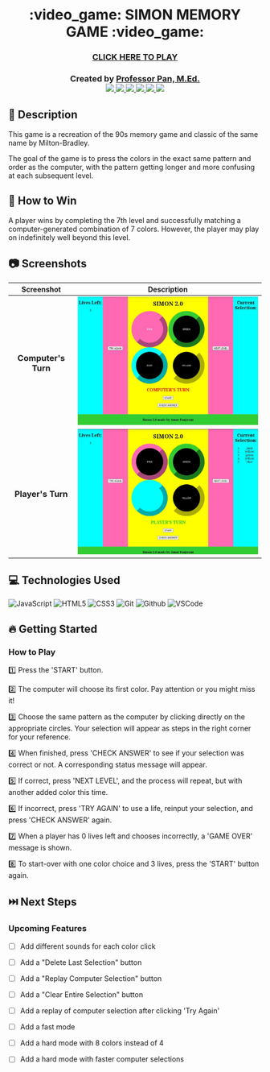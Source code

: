 
<h1 align="center">:video_game: SIMON MEMORY GAME :video_game:</h1>

 <h3 align="center"><a href="https://profpan396.github.io/simon-memory-game">CLICK HERE TO PLAY</a></h3>
 


  <h3 align="center" id="author">
   Created by <a href="https://www.linkedin.com/in/profpan396/">Professor Pan, M.Ed.</a><br> 
   <div align="center">
<a href="https://profpan396.github.io/portfolio" target="_blank">
        <img
          src="https://img.shields.io/badge/-profpan396.github.io/portfolio-magenta?style=flat&logo=Blackberry&logoColor=black">
      </a>
<a href="mailto:profpan396@gmail.com" target="_blank">
    <img src="https://img.shields.io/badge/-profpan396@gmail.com-aqua?style=flat&logo=Gmail&logoColor=black">
 </a>
 <a href="https://www.github.com/profpan396/" target="_blank">
        <img
          src="https://img.shields.io/badge/-github.com/profpan396-junglegreen?style=flat&logo=GitHub&logoColor=black">
      </a>

 <a href="https://www.linkedin.com/in/profpan396/" target="_blank">
      <img src="https://img.shields.io/badge/-linkedin.com/in/profpan396-blue?style=flat&logo=Linkedin&logoColor=black">
 </a> 
  <a href="https://medium.com/@profpan396">
    <img src="https://img.shields.io/badge/-medium.com/@profpan396-pink?style=flat&logo=medium&logoColor=black">
 </a>
 <a href="https://twitter.com/profpan396" target="_blank">
      <img src="https://img.shields.io/badge/-twitter.com/in/profpan396-skyblue?style=flat&logo=Twitter&logoColor=black">
 </a>


 </h3>
 
 </div>
 
## 📝 Description
This game is a recreation of the 90s memory game and classic of the same name by Milton-Bradley. 

The goal of the game is to press the colors in the exact same pattern and order as the computer, with the pattern getting longer and more confusing at each subsequent level.


## :dart: How to Win
A player wins by completing the 7th level and successfully matching a computer-generated combination of 7 colors. However, the player may play on indefinitely well beyond this level. 

## :camera: Screenshots
| Screenshot | Description |
|------------ | ------------|
| <h3 align="center">Computer's Turn</h3> | <img src="/images/screenshotComputersTurn.jpg" width="600">  
| <h3 align="center">Player's Turn</h3> | <img src="/images/screenshotPlayersTurn.jpg" width="600"> 

## 💻 Technologies Used
![JavaScript](https://img.shields.io/badge/-JavaScript-333?style=flat&logo=javascript)  ![HTML5](https://img.shields.io/badge/-HTML5-333?style=flat&logo=html5)
![CSS3](https://img.shields.io/badge/-CSS-333?style=flat&logo=css3) ![Git](https://img.shields.io/badge/-Git-333?style=flat&logo=git)
![Github](https://img.shields.io/badge/-GitHub-333?style=flat&logo=github)
![VSCode](https://img.shields.io/badge/-VS_Code-333?style=flat&logo=visualstudio)
## :fire: Getting Started

### How to Play
 
:one: Press the 'START' button.
 
2️⃣ The computer will choose its first color. Pay attention or you might miss it!
 
:three: Choose the same pattern as the computer by clicking directly on the appropriate circles. Your selection will appear as steps in the right corner for your reference.
 
:four: When finished, press 'CHECK ANSWER' to see if your selection was correct or not. A corresponding status message will appear. 
 
:five:  If correct, press 'NEXT LEVEL', and the process will repeat, but with another added color this time.
 
:six:  If incorrect, press 'TRY AGAIN' to use a life, reinput your selection, and press 'CHECK ANSWER' again.
 
:seven:  When a player has 0 lives left and chooses incorrectly, a 'GAME OVER' message is shown. 
 
:eight:  To start-over with one color choice and 3 lives, press the 'START' button again. 
 
</details>



## ⏭️ Next Steps

### Upcoming Features

- [ ] Add different sounds for each color click
 
- [ ] Add a "Delete Last Selection" button
 
- [ ] Add a "Replay Computer Selection" button
 
- [ ] Add a "Clear Entire Selection" button
 
- [ ] Add a replay of computer selection after clicking 'Try Again'
 
- [ ] Add a fast mode
 
- [ ] Add a hard mode with 8 colors instead of 4
 
- [ ] Add a hard mode with faster computer selections

</details>



